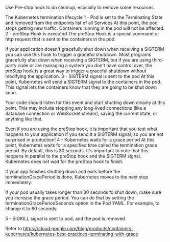 Use Pre-stop hook to do cleanup, espcially to remove some resources.

The Kubernetes termination lifecycle
 1 - Pod is set to the Terminating State and removed from the endpoints list of all Services
At this point, the pod stops getting new traffic. Containers running in the pod will not be affected.
2 - preStop Hook is executed
The preStop Hook is a special command or http request that is sent to the containers in the pod.

If your application doesn't gracefully shut down when receiving a SIGTERM you can use this hook to trigger a graceful shutdown. Most programs gracefully shut down when receiving a SIGTERM, but if you are using third-party code or are managing a system you don't have control over, the preStop hook is a great way to trigger a graceful shutdown without modifying the application.
3 - SIGTERM signal is sent to the pod
At this point, Kubernetes will send a SIGTERM signal to the containers in the pod. This signal lets the containers know that they are going to be shut down soon.

Your code should listen for this event and start shutting down cleanly at this point. This may include stopping any long-lived connections (like a database connection or WebSocket stream), saving the current state, or anything like that.

Even if you are using the preStop hook, it is important that you test what happens to your application if you send it a SIGTERM signal, so you are not surprised in production!
4 - Kubernetes waits for a grace period
At this point, Kubernetes waits for a specified time called the termination grace period. By default, this is 30 seconds. It's important to note that this happens in parallel to the preStop hook and the SIGTERM signal. Kubernetes does not wait for the preStop hook to finish.

If your app finishes shutting down and exits before the terminationGracePeriod is done, Kubernetes moves to the next step immediately.

If your pod usually takes longer than 30 seconds to shut down, make sure you increase the grace period. You can do that by setting the terminationGracePeriodSeconds option in the Pod YAML. For example, to change it to 60 seconds:

5 - SIGKILL signal is sent to pod, and the pod is removed


Refer to https://cloud.google.com/blog/products/containers-kubernetes/kubernetes-best-practices-terminating-with-grace
